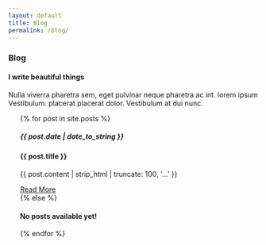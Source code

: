 ```yaml
---
layout: default
title: Blog
permalink: /blog/
---
```


<!-- blog -->
<section class="blog py-5" id="blog">
	<div class="container py-3">
		<h3 class="heading">Blog</h3>
		<div class="row blog-grids">
			<div class="col-lg-7">
				<h4 class="left-grid-blog">I write beautiful things</h4>
				<p class="left-grid-blog">Nulla viverra pharetra sem, eget pulvinar neque pharetra ac int. lorem ipsum Vestibulum. placerat placerat dolor. Vestibulum at dui nunc.</p>
			</div>
		</div>
		<ul>
			<div class="row">
			{% for post in site.posts %}
				<div class="col-lg-4 col-md-6 w3ls">
					<div class="blog-grid1">
						<h5>{{ post.date | date_to_string }}</h5>
						<h4>{{ post.title }}</h4>
						<p>{{ post.content | strip_html | truncate: 100, '...' }}</p>
						<a href="{{ post.url }}">Read More </a>
					</div>
				</div>	
			{% else %}
				<h4 class="left-grid-blog">No posts available yet!</h4>
			{% endfor %}
			</div>
		</ul>
	</div>
</section>
<!-- //blog -->